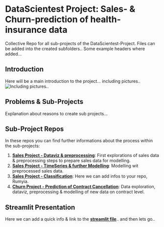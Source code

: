 # DataScientest Project: Sales- & Churn-prediction of health-insurance data
Collective Repo for all sub-projects of the DataScientest-Project.
Files can be added into the created subfolders..
Some example headers where added...

## Introduction
Here will be a main introduction to the project... including pictures..
<br>
![Including pictures..](https://github.com/JonathanPablo/DataScientest_Sales-Churn_Project/assets/134729968/962581eb-ed83-4149-a433-b36e68ba9e08)

## Problems & Sub-Projects
Explanation about reasons to create sub projects...

## Sub-Project Repos
In these repos you can find further informations about the process within the sub-projects:
1. __[Sales Project - Dataviz & preprocessing](https://github.com/JonathanPablo/SalesProject)__: First explorations of sales data & preprocessing steps to prepare sales data for modelling.
2. __[Sales Project - TimeSeries & further Modelling](https://github.com/tis294/Sales_TimeSeries)__: Modelling wit preprocessed sales data.
3. __[Sales Project - Classification](https://github.com/RumiyaAlMeri/Rumi)__: Here we can add infos to your repo, Rumyia.
4. __[Churn Project - Prediction of Contract Cancellation](https://github.com/JonathanPablo/ChurnPrediction)__: Data exploration, dataviz, preprocessing & modelling of new data on contract level. 

## Streamlit Presentation
Here we can add a quick info & link to the __[streamlit file](https://github.com/JonathanPablo/DataScientest_Sales-Churn_Project/blob/main/Streamlit/readme.md)__.. and then lets go.. 
